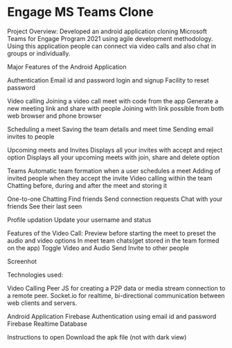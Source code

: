 # Engage MS Teams Clone
Project Overview: 
Developed an android application cloning Microsoft Teams for Engage Program 2021 using agile development methodology. Using this application people can connect via video calls and also chat in groups or individually.

Major Features of the Android Application

Authentication
Email id and password login and signup
Facility to reset password

Video calling
Joining a video call meet with code from the app
Generate a new meeting link and share with people
Joining with link possible from both web browser and phone browser

Scheduling a meet
Saving the team details and meet time
Sending email invites to people

Upcoming meets and Invites
Displays all your invites with accept and reject option
Displays all your upcoming meets with join, share and delete option

Teams
Automatic team formation when a user schedules a meet
Adding of invited people when they accept the invite 
Video calling within the team
Chatting before, during and after the meet and storing it

One-to-one Chatting
Find friends
Send connection requests
Chat with your friends
See their last seen

Profile updation 
Update your username and status

Features of the Video Call:
Preview before starting the meet to preset the audio and video options
In meet team chats(get stored in the team formed on the app)
Toggle Video and Audio
Send Invite to other people

Screenhot 

Technologies used:

Video Calling
Peer JS for creating a P2P data or media stream connection to a remote peer.
Socket.io for realtime, bi-directional communication between web clients and servers. 

Android Application
Firebase Authentication using email id and password
Firebase Realtime Database

Instructions to open
Download the apk file (not with dark view)
